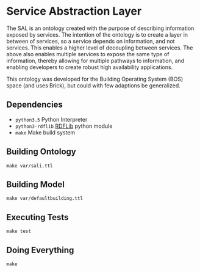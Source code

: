 # Service Abstraction Layer

The SAL is an ontology created with the purpose of describing information exposed by services. The intention of the ontology is to create a layer in between of services, so a service depends on information, and not services. This enables a higher level of decoupling between services. The above also enables multiple services to expose the same type of information, thereby allowing for multiple pathways to information, and enabling developers to create robust high availability applications.

This ontology was developed for the Building Operating System (BOS) space (and uses Brick), but could with few adaptions be generalized.

## Dependencies

- `python3.5` Python Interpreter
- `python3-rdflib` [RDFLib](https://github.com/RDFLib/rdflib) python module
- `make` Make build system

## Building Ontology

```shell
make var/sali.ttl
```

## Building Model

```shell
make var/defaultbuilding.ttl
```

## Executing Tests

```shell
make test
```

## Doing Everything

```shell
make
```
